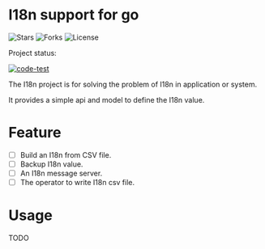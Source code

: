 # I18n support for go

![Stars](https://img.shields.io/github/stars/Uberate/i18n?label=Stars)
![Forks](https://img.shields.io/github/forks/Uberate/i18n?label=Forks)
![License](https://img.shields.io/github/license/Uberate/i18n?label=LICENSE)

Project status:

[![code-test](https://github.com/Uberate/i18n/actions/workflows/code-test.yml/badge.svg?branch=main)](https://github.com/Uberate/i18n/actions/workflows/code-test.yml)

The I18n project is for solving the problem of I18n in application or system.

It provides a simple api and model to define the I18n value.

# Feature

-[ ] Build an I18n from CSV file.
-[ ] Backup I18n value.
-[ ] An I18n message server.
-[ ] The operator to write I18n csv file.

# Usage
TODO